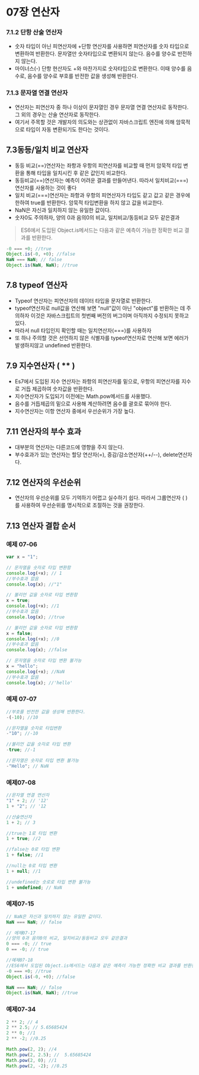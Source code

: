 # 07장 연산자

### 7.1.2 단항 산술 연산자

- 숫자 타입이 아닌 피연산자에 +단항 연산자를 사용하면 피연산자를 숫자 타입으로 변환하여 반환한다. 문자열만 숫자타입으로 변환되지 않는다. 음수를 양수로 반전하지 않는다.
- 마이너스(-) 단항 현산자도 +와 마찬가지로 숫자타입으로 변환한다. 이때 양수를 음수로, 음수를 양수로 부호를 반전한 값을 생성해 반환한다.

### 7.1.3 문자열 연결 연산자

- 연산자는 피연산자 중 하나 이상이 문자열인 경우 문자열 연결 연산자로 동작한다. 그 외의 경우는 산술 연산자로 동작한다.
- 여기서 주목할 것은 개발자의 의도와는 상관없이 자바스크립트 엔진에 의해 암묵적으로 타입이 자동 변환되기도 한다는 것이다.

## 7.3동등/일치 비교 연산자

- 동등 비교(==)연산자는 좌항과 우항의 피연산자를 비교할 때 먼저 암묵적 타입 변환을 통해 타입을 일치시킨 후 같은 값인지 비교한다.
- 동등비교(==)연산자는 예측이 어려운 결과를 만들어낸다. 따라서 일치비교(===)연산자를 사용하는 것이 좋다
- 일치 비교(===)연산자는 좌항과 우항의 피연산자가 타입도 같고 값고 같은 경우에 한하여 true를 반환한다. 암묵적 타입변환을 하지 않고 값을 비교한다.
- NaN은 자신과 일치하지 않는 유일한 값이다.
- 숫자0도 주의하자, 양의 0과 음의0의 비교, 일치비교/동등비교 모두 같은결과

> ES6에서 도입된 Object.is메서드는 다음과 같은 예측이 가능한 정확한 비교 결과를 반환한다.

```js
-0 === +0; //true
Object.is(-0, +0); //false
NaN === NaN; // false
Object.is(NaN, NaN); //true
```

## 7.8 typeof 연산자

- Typeof 연산자는 피연산자의 데이터 타입을 문자열로 반환한다.
- typeof연산자로 null값을 연산해 보면 "null"값이 아닌 "object"를 반환하는 데 주의하자 이것은 자바스크립트의 첫번째 버전의 버그이며 아직까지 수정되지 못하고 있다.
- 따라서 null 타입인지 확인할 때는 일치연산자(===)를 사용하자
- 또 하나 주의할 것은 선언하지 않은 식별자를 typeof연산자로 연산해 보면 에러가 발생하지않고 undefined 반환한다.

## 7.9 지수연산자 ( \*\* )

- Es7에서 도입된 지수 연산자는 좌항의 피연산자를 밑으로, 우항의 피연산자를 지수로 거듭 제곱하여 숫자값을 반환한다.
- 지수연산자가 도입되기 이전에는 Math.pow메서드를 사용했다.
- 음수를 거듭제곱의 밑으로 사용해 계산하려면 음수를 괄호로 묶어야 한다.
- 지수연산자는 이항 연산자 중에서 우선순위가 가장 높다.

## 7.11 연산자의 부수 효과

- 대부분의 연산자는 다른코드에 영향을 주지 않는다.
- 부수효과가 있는 연산자는 할당 연산자(=), 증감/감소연산자(++/--), delete연산자다.

## 7.12 연산자의 우선순위

- 연산자의 우선순위를 모두 기억하기 어렵고 실수하기 쉽다. 따라서 그룹연산자 ( ) 를 사용하여 우선순위를 명시적으로 조절하는 것을 권장한다.

## 7.13 연산자 결합 순서

### 예제 07-06

```javascript
var x = "1";

// 문자열을 숫자로 타입 변환함
console.log(+x); // 1
//부수효과 없음
console.log(x); //"1"

// 불리언 값을 숫자로 타입 변환함
x = true;
console.log(+x); //1
//부수효과 없음
console.log(x); //true

// 불리언 값을 숫자로 타입 변환함
x = false;
console.log(+x); //0
//부수효과 없음
console.log(x); //false

// 문자열을 숫자로 타입 변환 불가능
x = "hello";
console.log(+x); //NaN
//부수효과 없음
console.log(x); //'hello'
```

### 예제 07-07

```javascript
//부호를 반전한 값을 생성해 반환한다.
-(-10); //10

//문자열을 숫자로 타입변환
-"10"; //-10

//불리언 값을 숫자로 타입 변환
-true; //-1

//문자열은 숫자로 타입 변환 불가능
-"Hello"; // NaN
```

### 예제07-08

```javascript
//문자열 연결 연산자
"1" + 2; // '12'
1 + "2"; // '12

//산술연산자
1 + 2; // 3

//true는 1로 타입 변환
1 + true; //2

//false는 0로 타입 변환
1 + false; //1

//null는 0로 타입 변환
1 + null; //1

//undefined는 숫로로 타입 변환 불가능
1 + undefined; // NaN
```

### 예제07-15

```javascript
// NaN은 자신과 일치하지 않는 유일한 값이다.
NaN === NaN; // false

// 에제07-17
//양의 0과 음의0의 비교, 일치비교/동등비교 모두 같은결과
0 === -0; // true
0 == -0; // true

//예제07-18
//ES6에서 도입된 Object.is메서드는 다음과 같은 예측이 가능한 정확한 비교 결과를 반환한다.
-0 === +0; //true
Object.is(-0, +0); //false

NaN === NaN; // false
Object.is(NaN, NaN); //true
```

### 예제07-34

```javascript
2 ** 2; // 4
2 ** 2.5; // 5.65685424
2 ** 0; //1
2 ** -2; //0.25

Math.pow(2, 2); //4
Math.pow(2, 2.5); //  5.65685424
Math.pow(2, 0); //1
Math.pow(2, -2); //0.25
```
